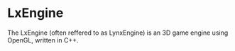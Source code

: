 # LxEngine
The LxEngine (often reffered to as LynxEngine) is an 3D game engine using OpenGL, written in C++.
